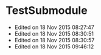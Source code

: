 TestSubmodule
=============

- Edited on 18 Nov 2015 08:27:47
- Edited on 18 Nov 2015 08:30:51
- Edited on 18 Nov 2015 08:30:57
- Edited on 18 Nov 2015 09:46:12
